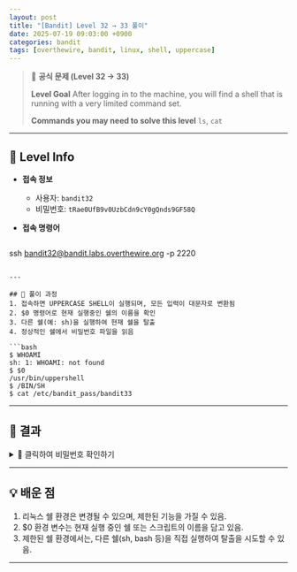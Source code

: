```yaml
---
layout: post
title: "[Bandit] Level 32 → 33 풀이"
date: 2025-07-19 09:03:00 +0900
categories: bandit
tags: [overthewire, bandit, linux, shell, uppercase]
---
```


> 📝 **공식 문제 (Level 32 → 33)**
>
> **Level Goal**
> After logging in to the machine, you will find a shell that is running with a very limited command set.
>
> **Commands you may need to solve this level**
> `ls`, `cat`

---

## 🔐 Level Info

- **접속 정보**
  - 사용자: `bandit32`
  - 비밀번호: `tRae0UfB9v0UzbCdn9cY0gQnds9GF58Q`
  
- **접속 명령어**

  ```bash
ssh bandit32@bandit.labs.overthewire.org -p 2220
  ```

---

## 🧪 풀이 과정
1. 접속하면 UPPERCASE SHELL이 실행되며, 모든 입력이 대문자로 변환됨
2. $0 명령어로 현재 실행중인 쉘의 이름을 확인
3. 다른 쉘(예: sh)을 실행하여 현재 쉘을 탈출
4. 정상적인 쉘에서 비밀번호 파일을 읽음

```bash
$ WHOAMI
sh: 1: WHOAMI: not found
$ $0
/usr/bin/uppershell
$ /BIN/SH
$ cat /etc/bandit_pass/bandit33
```

---

## 🎯 결과

<details markdown="1">
<summary>👀 클릭하여 비밀번호 확인하기</summary>

```bash
0Zf11ioIjMVN551jX3CmStKLYqjk54Ga
```

</details>

---

## 💡 배운 점
1. 리눅스 쉘 환경은 변경될 수 있으며, 제한된 기능을 가질 수 있음.
2. $0 환경 변수는 현재 실행 중인 쉘 또는 스크립트의 이름을 담고 있음.
3. 제한된 쉘 환경에서는, 다른 쉘(sh, bash 등)을 직접 실행하여 탈출을 시도할 수 있음.

---
